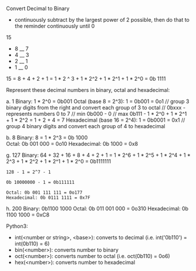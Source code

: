 Convert Decimal to Binary
- continuously subtract by the largest power of 2 possible, then do that to the reminder continuously until 0

15 
- 8
__
7
- 4
__ 
3
- 2
__ 
1
- 1
__ 
0

15 = 8 + 4 + 2 + 1
   = 1 * 2 ^ 3 + 1 * 2^2 + 1 * 2^1 + 1 * 2^0
   = 0b 1111

Represent these decimal numbers in binary, octal and hexadecimal:

a. 1
    Binary: 1 * 2^0 = 0b001
    Octal (base 8 = 2^3): 1 = 0b001 = 0o1 // group 3 binary digits from the right and convert each group of 3 to octal
    // 0bxxx - represents numbers 0 to 7
    // min 0b000 - 0
    // max 0b111 - 1 * 2^0 + 1 * 2^1 + 1 * 2^2 = 1 + 2 + 4 = 7
    Hexadecimal (base 16 = 2^4): 1 = 0b0001 = 0x1 // group 4 binary digits and convert each group of 4 to hexadecimal

b. 8
    Binary: 8 = 1 * 2^3 = 0b 1000  
    Octal: 0b 001 000 = 0o10
    Hexadecimal: 0b 1000 = 0x8

g. 127
    Binary: 64 + 32 + 16 + 8 + 4 + 2 + 1 = 1 * 2^6 + 1 * 2^5 + 1 * 2^4 + 1 * 2^3 + 1 * 2^2 + 1 * 2^1 + 1 * 2^0 = 0b1111111

    128 - 1 = 2^7 - 1

    0b 10000000 - 1 = 0b111111

    Octal: 0b 001 111 111 = 0o177
    Hexadecimal: 0b 0111 1111 = 0x7F

h. 200
    Binary: 0b1100 1000
    Octal: 0b 011 001 000 = 0o310
    Hexadecimal: 0b 1100 1000 = 0xC8

Python3:
- int(\<number or string>, \<base>): converts to decimal (i.e. int('0b110') = int(0b110) = 6)
- bin(\<number>): converts number to binary
- oct(\<number>): converts number to octal (i.e. oct(0b110) = 0o6)
- hex(\<number>): converts number to hexadecimal
